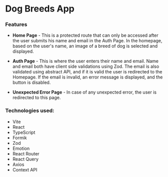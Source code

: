 # Dog Breeds App

### Features

- **Home Page** - This is a protected route that can only be accessed after the user submits his name and email in the Auth Page. In the homepage, based on the user's name, an image of a breed of dog is selected and displayed.

- **Auth Page** - This is where the user enters their name and email. Name and email both have client side validations using Zod. The email is also validated using abstract API, and if it is valid the user is redirected to the Homepage. If the email is invalid, an error message is displayed, and the button is disabled.

- **Unexpected Error Page** - In case of any unexpected error, the user is redirected to this page.

### Technologies used:

- Vite
- React
- TypeScript
- Formik
- Zod
- Emotion
- React Router
- React Query
- Axios
- Context API
